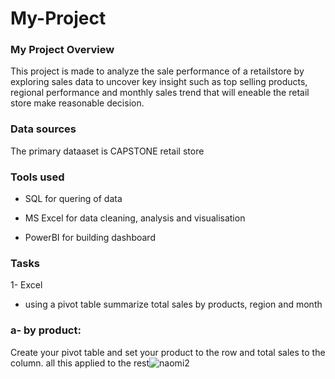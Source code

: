# My-Project

### My Project Overview
This project is made to analyze the  sale performance of a retailstore by exploring 
sales data to uncover key insight such as top selling products, regional performance and monthly sales
trend that will eneable the retail store make reasonable decision.

### Data sources
The primary dataaset is CAPSTONE retail store

###  Tools used 
- SQL for quering of data

- MS Excel for data cleaning, analysis and visualisation
- PowerBI for building dashboard

### Tasks
1- Excel
- using a pivot table summarize total sales by products, region and month
### a- by product: 
Create your pivot table and set your product to the row and total sales to the column. all this applied to the rest![naomi2](https://github.com/user-attachments/assets/aa3b5664-578d-4721-9491-18557f30bb4a)


